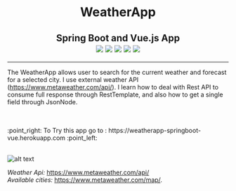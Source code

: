 <h1 align='center'>WeatherApp</h1>
<h2 align='center'>Spring Boot and Vue.js App <br>
<img src="https://img.shields.io/badge/Java-ED8B00?style=plastic&logo=java&logoColor=white">
<img src="https://img.shields.io/badge/SpringBoot-6DB33F?style=plastic&logo=spring&logoColor=white">
<img src="https://img.shields.io/badge/Vue.js-35495E?style=plastic&logo=vue.js&logoColor=4FC08D">
<img src="https://img.shields.io/badge/JavaScript-F7DF1E?style=plastic&logo=javascript&logoColor=black">
<img src="https://badges.pufler.dev/visits/JaneckN/weatherapp">
</h2>

---


The WeatherApp allows user to search for the current weather and forecast for a selected city.  I use external weather API (https://www.metaweather.com/api/).
I learn how to deal with Rest API to consume full response through RestTemplate, and also how to get a single field through JsonNode. 


<br/>
<br/>
:point_right: To Try this app go to :  https://weatherapp-springboot-vue.herokuapp.com :point_left:
<br/>
<br/>

![alt text](https://i.postimg.cc/gJFVdLcR/weather.jpg)

*Weather Api:* https://www.metaweather.com/api/ <br/>
*Available cities:* https://www.metaweather.com/map/. 


